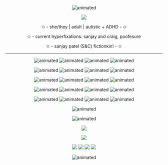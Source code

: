 <p align="center">
  <img src="https://64.media.tumblr.com/b0af91ed1cc36ed6c5126c3cfeca2415/ffee557fdd09bb25-b1/s1280x1920/b8bad39094fdefe833528cff9359df975a5cce03.pnj" alt="animated" />  

<p align="center">
  <img src="https://i.imgur.com/JYQ0SZA.png" />
</p>


<p align="center">
✩ - she/they | adult | autistic + ADHD - ✩
<p align="center">
✩ - current hyperfixations: sanjay and craig, poofesure
</p>
<p align="center">
✩ - sanjay patel (S&C) fictionkin! - ✩
</p>


___
<p align="center">
  <img src="https://i.imgur.com/GpeicSu.gif" alt="animated" /> <img src="https://64.media.tumblr.com/2ad7c15ba595a3f12bc542739fe44635/f988212ba3c640ad-47/s100x200/964ecaff7d876106b506b596a9e71f109be9200b.gifv" alt="animated" /> <img src="https://i.imgur.com/05EYrJX.gif" alt="animated" /> <img src="https://files.catbox.moe/r9hiqj.png" alt="animated" />
</p>
<p align="center">
<img src="https://files.catbox.moe/nn7qfq.gif" alt="animated" /> <img src="https://files.catbox.moe/pw29hr.png" alt="animated" /> <img src="https://external-media.spacehey.net/media/sT7VMFPqxq0ToNLccsp1D1af06B54loPc0kHOtgTni5U=/https://files.catbox.moe/yi32ya.gif" alt="animated" /> <img src="https://files.catbox.moe/v2ese3.gif" alt="animated" />
</p>
<p align="center">
  <img src="https://likephantoms4ever.neocities.org/stamps/mii.png" alt="animated" /> <img src="https://64.media.tumblr.com/92977c74376a667e9584b29aecb9eba8/543bcfe12a12641b-68/s100x200/0e2eda5e012f8546ce59709c262a8b206e6b6d04.gifv" alt="animated" /> <img src="https://64.media.tumblr.com/0aa218d9b785b3ae9bf1a126c402b004/0b70f73ee60b7d79-89/s100x200/b69bd4f6a6e4318af5fc0b470868bb3a03e28100.gifv" alt="animated" /> <img src="https://64.media.tumblr.com/5d0aa9a9e0a3f4af98f336dbe5a6641b/c1a57e8f42a67571-c1/s100x200/8fbe97c449af5570ed8755c1b034341b9fe5ca13.gif" alt="animated" />
</p>
<p align="center">
  <img src="https://64.media.tumblr.com/e291d5d5ba7d07e20de32be607df3bff/ca08faeaddbd90a1-3a/s100x200/3caaf364760a448bff25ae0fec54e7af80d071e4.gifv" alt="animated" />   <img src="https://likephantoms4ever.neocities.org/stamps/toontown.png" alt="animated" />   <img src="https://i.imgur.com/8sfe5ml.png" alt="animated" />   <img src="https://64.media.tumblr.com/8e261412571652901363207bcf40ff4c/5e5d02f1f6821b09-b9/s100x200/dc0338da89c9cb499a798924402d5145399a03d7.jpg" alt="animated" />
</p>
<p align="center">
  <img src="https://64.media.tumblr.com/75a00878d75d0abdf1b72ee1d8fb2c49/81b1658f1f82e7d7-00/s100x200/a22b1c745e79138601cad40cd7387487c29fd733.gifv" alt="animated" /> <img src="https://64.media.tumblr.com/907a337a89860f243b2eabb3b9857376/6c4e5e9d66afbcdf-12/s100x200/5fa476697cb9ce69209bfdd9ac363432a0a1585b.gifv" alt="animated" /> <img src="https://64.media.tumblr.com/168c7366498d7edd662bf75059c96a35/56a5919cdc260a12-bf/s100x200/c1b8867d5e3bb623323cc98e792723c8105cb769.pnj" alt="animated" /> <img src="https://orig02.deviantart.net/7403/f/2007/200/3/5/being_childish_stamp_by_creativeness.gif" alt="animated" />
</p>
<p align="center">
  <img src="https://i.imgur.com/ZMIXbw5.png" alt="animated" />  
</p>
<p align="center">
  <img src="https://images-wixmp-ed30a86b8c4ca887773594c2.wixmp.com/f/3e7b1468-20d3-4cba-b4df-121dc61bfd79/davzgdc-a6b125b2-c394-4db6-8a5d-0bebd9df4929.png?token=eyJ0eXAiOiJKV1QiLCJhbGciOiJIUzI1NiJ9.eyJzdWIiOiJ1cm46YXBwOjdlMGQxODg5ODIyNjQzNzNhNWYwZDQxNWVhMGQyNmUwIiwiaXNzIjoidXJuOmFwcDo3ZTBkMTg4OTgyMjY0MzczYTVmMGQ0MTVlYTBkMjZlMCIsIm9iaiI6W1t7InBhdGgiOiJcL2ZcLzNlN2IxNDY4LTIwZDMtNGNiYS1iNGRmLTEyMWRjNjFiZmQ3OVwvZGF2emdkYy1hNmIxMjViMi1jMzk0LTRkYjYtOGE1ZC0wYmViZDlkZjQ5MjkucG5nIn1dXSwiYXVkIjpbInVybjpzZXJ2aWNlOmZpbGUuZG93bmxvYWQiXX0.9cy3qf3XMyub7VSxY0JnGfVmWzyh7Q4aRwUI9Kn0nmk" alt="animated" />  
</p>
<p align="center">
 <img src="https://64.media.tumblr.com/450dd7fccc2dc5c13093e92040124066/81bdf654311aa928-3a/s1280x1920/6c6efb7ac1a01b4e924a369d9c95ece7472c1e7f.gifv"/>
</p>

<p align="center">
 <img src="https://i.imgur.com/LrISoJv.png"/>
</p>
<p align="center">
<img src="https://files.catbox.moe/0e77g7.png"/> <img src="https://files.catbox.moe/f3q9xu.gif"/> <img src="https://files.catbox.moe/lvzg1n.gif"/> <img src="https://files.catbox.moe/mod3rg.png"/>
</p>

<p align="center">
  <img src="https://64.media.tumblr.com/92ac85fb229edfc5e74512d0638ca300/ffee557fdd09bb25-aa/s1280x1920/22f76b3528a66330f42049f6e01d5ae5d0dbd3ef.pnj" alt="animated" />  
</p>
